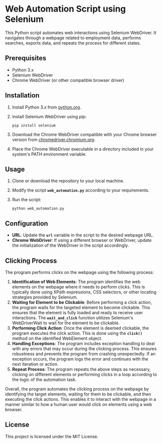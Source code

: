 # **Web Automation Script using Selenium**

This Python script automates web interactions using Selenium WebDriver. It navigates through a webpage related to employment data, performs searches, exports data, and repeats the process for different states.

## **Prerequisites**

- Python 3.x
- Selenium WebDriver
- Chrome WebDriver (or other compatible browser driver)

## **Installation**

1. Install Python 3.x from [python.org](https://www.python.org/downloads/).
2. Install Selenium WebDriver using pip:
    
    ```
    pip install selenium
    ```
    
3. Download the Chrome WebDriver compatible with your Chrome browser version from [chromedriver.chromium.org](https://sites.google.com/a/chromium.org/chromedriver/downloads).
4. Place the Chrome WebDriver executable in a directory included in your system's PATH environment variable.

## **Usage**

1. Clone or download the repository to your local machine.
2. Modify the script **`web_automation.py`** according to your requirements.
3. Run the script:
    
    ```
    python web_automation.py
    ```
    

## **Configuration**

- **URL**: Update the **`url`** variable in the script to the desired webpage URL.
- **Chrome WebDriver**: If using a different browser or WebDriver, update the initialization of the WebDriver in the script accordingly.

## **Clicking Process**

The program performs clicks on the webpage using the following process:

1. **Identification of Web Elements**: The program identifies the web elements on the webpage where it needs to perform clicks. This is typically done using XPath expressions, CSS selectors, or other locating strategies provided by Selenium.
2. **Waiting for Element to be Clickable**: Before performing a click action, the program waits for the targeted element to become clickable. This ensures that the element is fully loaded and ready to receive user interactions. The **`wait_and_click`** function utilizes Selenium's WebDriverWait to wait for the element to be clickable.
3. **Performing Click Action**: Once the element is deemed clickable, the program executes the click action. This is done using the **`click()`** method on the identified WebElement object.
4. **Handling Exceptions**: The program includes exception handling to deal with any errors that may occur during the clicking process. This ensures robustness and prevents the program from crashing unexpectedly. If an exception occurs, the program logs the error and continues with the next iteration or action.
5. **Repeat Process**: The program repeats the above steps as necessary, clicking on different elements or performing clicks in a loop according to the logic of the automation task.

Overall, the program automates the clicking process on the webpage by identifying the target elements, waiting for them to be clickable, and then executing the click actions. This enables it to interact with the webpage in a manner similar to how a human user would click on elements using a web browser.

## **License**

This project is licensed under the MIT License.
